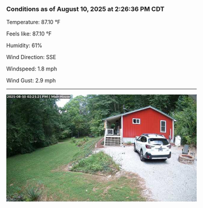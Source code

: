 ### Conditions as of August 10, 2025 at 2:26:36 PM CDT 

Temperature: 87.10 &deg;F

Feels like: 87.10 &deg;F

Humidity: 61%

Wind Direction: SSE

Windspeed: 1.8 mph

Wind Gust: 2.9 mph

---

<img src="./images/latest.jpeg"/>

